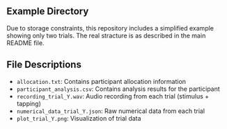 ## Example Directory
Due to storage constraints, this repository includes a simplified example showing only two trials.
The real stracture is as described in the main README file.

## File Descriptions

- `allocation.txt`: Contains participant allocation information
- `participant_analysis.csv`: Contains analysis results for the participant
- `recording_trial_Y.wav`: Audio recording from each trial (stimulus + tapping)
- `numerical_data_trial_Y.json`: Raw numerical data from each trial
- `plot_trial_Y.png`: Visualization of trial data
